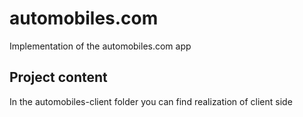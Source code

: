 # automobiles.com
 Implementation of the automobiles.com app

 ## Project content
  In the automobiles-client folder you can find realization of client side
